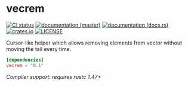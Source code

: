 # vecrem

[![CI status](https://github.com/WaffleLapkin/vecrem/workflows/Continuous%20integration/badge.svg)](https://github.com/WaffleLapkin/vecrem/actions)
[![documentation (master)](https://img.shields.io/badge/docs-master-brightgreen)](https://vecrem.netlify.com/vecrem)
[![documentation (docs.rs)](https://docs.rs/vecrem/badge.svg)](https://docs.rs/vecrem)
[![crates.io](https://img.shields.io/crates/v/vecrem.svg)](https://crates.io/crates/vecrem)
[![LICENSE](https://img.shields.io/badge/license-WTFPL-blueviolet.svg)](LICENSE)

Cursor-like helper which allows removing elements from vector without moving the tail every time.

```toml
[dependencies]
vecrem = "0.1"
```

_Compiler support: requires rustc 1.47+_
